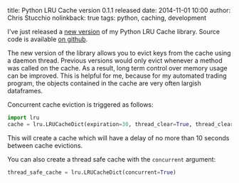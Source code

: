 title: Python LRU Cache version 0.1.1 released
date: 2014-11-01 10:00
author: Chris Stucchio
nolinkback: true
tags: python, caching, development

I've just released a [new version](https://pypi.python.org/pypi/py_lru_cache) of my Python LRU Cache library. Source code is available [on github](https://github.com/stucchio/Python-LRU-cache).

The new version of the library allows you to evict keys from the cache using a daemon thread. Previous versions would only evict whenever a method was called on the cache. As a result, long term control over memory usage can be improved. This is helpful for me, because for my automated trading program, the objects contained in the cache are very often largish dataframes.

Concurrent cache eviction is triggered as follows:

```python
import lru
cache = lru.LRUCacheDict(expiration=30, thread_clear=True, thread_clear_min_check=10)
```

This will create a cache which will have a delay of no more than 10 seconds between cache evictions.

You can also create a thread safe cache with the `concurrent` argument:

```python
thread_safe_cache = lru.LRUCacheDict(concurrent=True)
```
